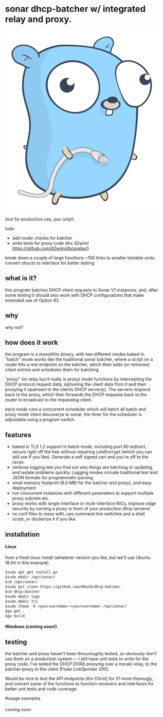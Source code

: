# sonar dhcp-batcher w/ integrated relay and proxy.
![written in Go!](https://github.com/80at8/dhcp-batcher/blob/master/assets/netgopher.svg)

(not for production use, poc only!).

todo
- add router checks for batcher
- write tests for proxy code (thx 42wim! https://github.com/42wim/dhcprelay/)

break down a couple of large functions ~100 lines to smaller testable units.
convert structs to interface for better testing

## what is it?
this program batches DHCP client requests to Sonar V1 instances, and, after some testing it should also work with DHCP configurations that make extended use of Option 82.

## why
why not?

## how does it work
the program is a monolithic binary, with two different modes baked in. "batch" mode works like the traditional sonar batcher, where a script on a router hits a rest endpoint on the batcher, which then adds (or removes) client entries and schedules them for batching.

"proxy" (or relay but it really is proxy) mode functions by intercepting the DHCP protocol request data, siphoning the client data from it and then proxying it upstream to the clients DHCP server(s). The servers respond back to the proxy, which then forwards the DHCP requests back to the router to broadcast to the requesting client.

each mode runs a concurrent scheduler which will batch all batch and proxy mode client discoverys to sonar, the timer for the scheduler is adjustable using a program switch.

## features

* baked in TLS 1.2 support in batch mode, including port 80 redirect, secure right off the hop without requiring LetsEncrypt (which you can still use if you like). Generate a self signed cert and you're off to the races.
* verbose logging lets you find out why things are batching or updating, and isolate problems quickly. Logging modes include traditional text and JSON formats for programmatic parsing.
* small memory footprint (8.0 MB! for the batcher and proxy), and easy deployment
* run concurrent instances with different parameters to support multiple proxy subnets etc.
* proxy works with single interface or multi-interface NICs, improve edge security by running a proxy in front of your production dhcp servers!
* no conf files to mess with, use command line switches and a shell script, or dockerize it if you like.

## installation

#### Linux
from a fresh linux install (whatever version you like, but we'll use Ubuntu 18.04 in this example)

    $sudo apt get install go
    $sudo mkdir /opt/sonar/
    $cd /opt/sonar/
    $sudo git clone https://github.com/80at8/dhcp-batcher
    $cd dhcp-batcher
    $sudo mkdir logs
    $sudo mkdir tls
    $sudo chown -R <yourusername>:<yourusername> /opt/sonar/
    $go get .
    $go build

#### Windows (coming soon!)

## testing

the batcher and proxy haven't been throuroughly tested, so obviously don't use them on a production system -- I still have unit tests to write for the proxy code. I've tested the DHCP DORA proxying over a meraki relay, to the batcher-proxy to the client (Fluke LinkSprinter 200).

Would be nice to test the API endpoints (thx Chris!) for V1 more thorougly, and convert some of the functions to function receivers and interfaces for better unit tests and code coverage.

#usage examples

###### coming soon

